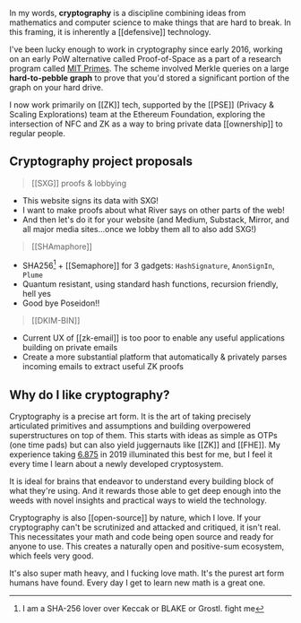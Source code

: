 In my words, **cryptography** is a discipline combining ideas from mathematics and computer science to make things that are hard to break. In this framing, it is inherently a [[defensive]] technology.

I've been lucky enough to work in cryptography since early 2016, working on an early PoW alternative called Proof-of-Space as a part of a research program called [MIT Primes](https://math.mit.edu/research/highschool/primes/index.php). The scheme involved Merkle queries on a large **hard-to-pebble graph** to prove that you'd stored a significant portion of the graph on your hard drive.

I now work primarily on [[ZK]] tech, supported by the [[PSE]] (Privacy & Scaling Explorations) team at the Ethereum Foundation, exploring the intersection of NFC and ZK as a way to bring private data [[ownership]] to regular people.

## Cryptography project proposals

> [[SXG]] proofs & lobbying
- This website signs its data with SXG!
- I want to make proofs about what River says on other parts of the web!
- And then let's do it for your website (and Medium, Substack, Mirror, and all major media sites...once we lobby them all to also add SXG!)
	  
> [[SHAmaphore]]
- SHA256[^a] + [[Semaphore]] for 3 gadgets: `HashSignature`, `AnonSignIn`, `Plume`
- Quantum resistant, using standard hash functions, recursion friendly, hell yes
- Good bye Poseidon!!

> [[DKIM-BIN]]
- Current UX of [[zk-email]] is too poor to enable any useful applications building on private emails
- Create a more substantial platform that automatically & privately parses incoming emails to extract useful ZK proofs


## Why do I like cryptography?

Cryptography is a precise art form. It is the art of taking precisely articulated primitives and assumptions and building overpowered superstructures on top of them. This starts with ideas as simple as OTPs (one time pads) but can also yield juggernauts like [[ZK]] and [[FHE]].  My experience taking [6.875](https://mit6875.github.io/fall2021.html) in 2019 illuminated this best for me, but I feel it every time I learn about a newly developed cryptosystem. 

It is ideal for brains that endeavor to understand every building block of what they're using. And it rewards those able to get deep enough into the weeds with novel insights and practical ways to wield the technology.

Cryptography is also [[open-source]] by nature, which I love. If your cryptography can't be scrutinized and attacked and critiqued, it isn't real. This necessitates your math and code being open source and ready for anyone to use. This creates a naturally open and positive-sum ecosystem, which feels very good.

It's also super math heavy, and I fucking love math. It's the purest art form humans have found. Every day I get to learn new math is a great one.

[^a]: I am a SHA-256 lover over Keccak or BLAKE or Grostl. fight me